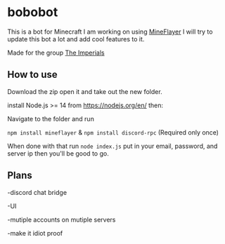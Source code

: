 # bobobot
This is a bot for Minecraft I am working on using [MineFlayer](https://github.com/PrismarineJS/mineflayer/tree/master/) I will try to update this bot a lot and add cool features to it.

Made for the group [The Imperials](https://discord.gg/tYMF7Rb5JY)

## How to use 

Download the zip open it and take out the new folder.

install Node.js >= 14 from https://nodejs.org/en/ then:

Navigate to the folder and run

```npm install mineflayer``` & ```npm install discord-rpc``` (Required only once)

When done with that run ``` node index.js ``` put in your email, password, and server ip then you'll be good to go.

## Plans
-discord chat bridge

-UI

-mutiple accounts on mutiple servers

-make it idiot proof
